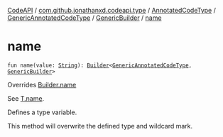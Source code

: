 [CodeAPI](../../../../index.md) / [com.github.jonathanxd.codeapi.type](../../../index.md) / [AnnotatedCodeType](../../index.md) / [GenericAnnotatedCodeType](../index.md) / [GenericBuilder](index.md) / [name](.)

# name

`fun name(value: `[`String`](https://kotlinlang.org/api/latest/jvm/stdlib/kotlin/-string/index.html)`): `[`Builder`](../../../-generic-type/-builder/index.md)`<`[`GenericAnnotatedCodeType`](../index.md)`, `[`GenericBuilder`](index.md)`>`

Overrides [Builder.name](../../../-generic-type/-builder/name.md)

See [T.name](#).

Defines a type variable.

This method will overwrite the defined type and wildcard mark.

